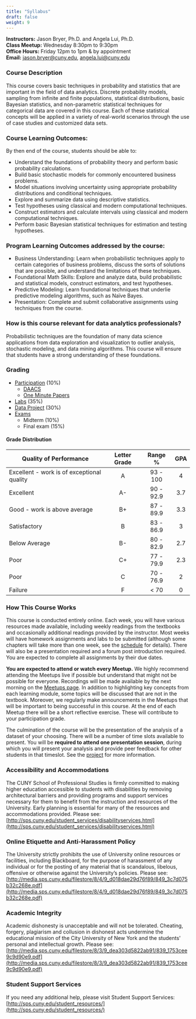 ```yaml
---
title: "Syllabus"
draft: false
weight: 9
---
```



**Instructors:** Jason Bryer, Ph.D. and Angela Lui, Ph.D.  
**Class Meetup:** Wednesday 8:30pm to 9:30pm  
**Office Hours:** Friday 12pm to 1pm & by appointment  
**Email:** <a href="mailto:jason.bryer@cuny.edu">jason.bryer@cuny.edu</a>, <a href="mailto:angela.lui@cuny.edu">angela.lui@cuny.edu</a>    


### Course Description

This course covers basic techniques in probability and statistics that are important in the field of data analytics. Discrete probability models, sampling from infinite and finite populations, statistical distributions, basic Bayesian statistics, and non-parametric statistical techniques for categorical data are covered in this course. Each of these statistical concepts will be applied in a variety of real-world scenarios through the use of case studies and customized data sets.


### Course Learning Outcomes:

By then end of the course, students should be able to:

* Understand the foundations of probability theory and perform basic probability calculations.
* Build basic stochastic models for commonly encountered business problems.
* Model situations involving uncertainty using appropriate probability distributions and conditional techniques.
* Explore and summarize data using descriptive statistics.
* Test hypotheses using classical and modern computational techniques.
* Construct estimators and calculate intervals using classical and modern computational techniques.
* Perform basic Bayesian statistical techniques for estimation and testing hypotheses.

### Program Learning Outcomes addressed by the course:

* Business Understanding:  Learn when probabilistic techniques apply to certain categories of business problems, discuss the sorts of solutions that are possible, and understand the limitations of these techniques.
* Foundational Math Skills: Explore and analyze data, build probabilistic and statistical models, construct estimators, and test hypotheses.
* Predictive Modeling:  Learn foundational techniques that underlie predictive modeling algorithms, such as Naïve Bayes.
* Presentation:  Complete and submit collaborative assignments using techniques from the course.

### How is this course relevant for data analytics professionals?

Probabilistic techniques are the foundation of many data science applications from data exploration and visualization to outlier analysis, stochastic modeling, and data mining algorithms. This course will ensure that students have a strong understanding of these foundations.

### Grading

* [Participation](/assignments/participation) (10%)
	* [DAACS](/assignments/daacs)
	* [One Minute Papers](/assignments/participation)
* [Labs](/assignments/labs) (35%)
* [Data Project](/assignments/project) (30%)
* [Exams](/assignments/exams/)
	* Midterm (10%)
	* Final exam (15%)

#### Grade Distribution

Quality of Performance                     | Letter Grade | Range %   | GPA  |
-------------------------------------------|:------------:|:---------:|:----:|
Excellent - work is of exceptional quality |      A       | 93 - 100  |  4   |
Excellent                                  |      A-      | 90 - 92.9 | 3.7  |
Good - work is above average               |      B+      | 87 - 89.9 | 3.3  |
Satisfactory                               |      B       | 83 - 86.9 |  3   |
Below Average                              |      B-      | 80 - 82.9 | 2.7  |
Poor                                       |      C+      | 77 - 79.9 | 2.3  |
Poor                                       |      C       | 70 - 76.9 |  2   |
Failure                                    |      F       |   < 70    |  0   |

### How This Course Works

This course is conducted entirely online. Each week, you will have various resources made available, including weekly readings from the textbooks and occasionally additional readings provided by the instructor. Most weeks will have homework assignments and labs to be submitted (although some chapters will take more than one week, see the [schedule](/course-overview/schedule/) for details). There will also be a presentation required and a forum post introduction required. You are expected to complete all assignments by their due dates.

**You are expected to attend or watch every Meetup.** We highly recommend attending the Meetups live if possible but understand that might not be possible for everyone. Recordings will be made available by the next morning on the [Meetups page](/course-overview/meetups/). In addition to highlighting key concepts from each learning module, some topics will be discussed that are not in the textbook. Moreover, we regularly make announcements in the Meetups that will be important to being successful in this course. At the end of each Meetup there will be a short reflective exercise. These will contribute to your participation grade.

The culmination of the course will be the presentation of the analysis of a dataset of your choosing. There will be a number of time slots available to present. You will be **required to attend one presentation session**, during which you will present your analysis and provide peer feedback for other students in that timeslot. See the [project](/assignments/project/) for more information.

### Accessibility and Accommodations

The CUNY School of Professional Studies is firmly committed to making higher education accessible to students with disabilities by removing architectural barriers and providing programs and support services necessary for them to benefit from the instruction and resources of the University. Early planning is essential for many of the resources and accommodations provided. Please see: [http://sps.cuny.edu/student_services/disabilityservices.html](http://sps.cuny.edu/student_services/disabilityservices.html)

### Online Etiquette and Anti-Harassment Policy

The University strictly prohibits the use of University online resources or facilities, including Blackboard, for the purpose of harassment of any individual or for the posting of any material that is scandalous, libelous, offensive or otherwise against the University’s policies.  Please see: [http://media.sps.cuny.edu/filestore/8/4/9_d018dae29d76f89/849_3c7d075b32c268e.pdf](http://media.sps.cuny.edu/filestore/8/4/9_d018dae29d76f89/849_3c7d075b32c268e.pdf)

### Academic Integrity

Academic dishonesty is unacceptable and will not be tolerated. Cheating, forgery, plagiarism and collusion in dishonest acts undermine the educational mission of the City University of New York and the students' personal and intellectual growth. Please see: [http://media.sps.cuny.edu/filestore/8/3/9_dea303d5822ab91/839_1753cee9c9d90e9.pdf](http://media.sps.cuny.edu/filestore/8/3/9_dea303d5822ab91/839_1753cee9c9d90e9.pdf)

### Student Support Services

If you need any additional help, please visit Student Support Services: 
[http://sps.cuny.edu/student_resources/](http://sps.cuny.edu/student_resources/)

